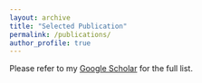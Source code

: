 ```yaml
---
layout: archive
title: "Selected Publication"
permalink: /publications/
author_profile: true
---
```


Please refer to my [Google Scholar](https://scholar.google.co.uk/citations?user=mAhTSxcAAAAJ&hl) for the full list.

<!--
{% if author.googlescholar %}
  You can also find my articles on <u><a href="{{author.googlescholar}}">my Google Scholar profile</a>.</u>
{% endif %} -->

<!-- {% include base_path %} -->

<!-- {% for post in site.publications reversed %}
  {% include archive-single.html %}
{% endfor %} -->
